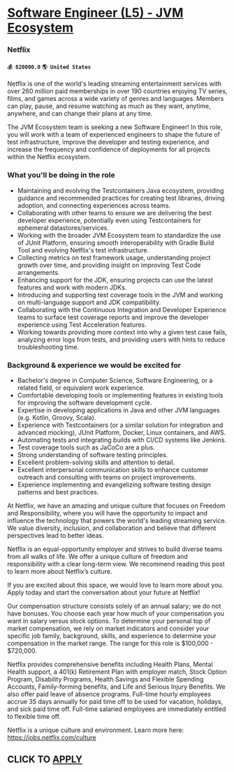 # [Software Engineer (L5) - JVM Ecosystem](https://www.remotewlb.com/apply/software-engineer-l5-jvm-ecosystem-39236)  
### Netflix  
#### `💰 820000.0` `🌎 United States`  

Netflix is one of the world's leading streaming entertainment services with over 260 million paid memberships in over 190 countries enjoying TV series, films, and games across a wide variety of genres and languages. Members can play, pause, and resume watching as much as they want, anytime, anywhere, and can change their plans at any time.

The JVM Ecosystem team is seeking a new Software Engineer! In this role, you will work with a team of experienced engineers to shape the future of test infrastructure, improve the developer and testing experience, and increase the frequency and confidence of deployments for all projects within the Netflix ecosystem.

### What you'll be doing in the role

  * Maintaining and evolving the Testcontainers Java ecosystem, providing guidance and recommended practices for creating test libraries, driving adoption, and connecting experiences across teams.
  * Collaborating with other teams to ensure we are delivering the best developer experience, potentially even using Testcontainers for ephemeral datastores/services.
  * Working with the broader JVM Ecosystem team to standardize the use of JUnit Platform, ensuring smooth interoperability with Gradle Build Tool and evolving Netflix's test infrastructure.
  * Collecting metrics on test framework usage, understanding project growth over time, and providing insight on improving Test Code arrangements.
  * Enhancing support for the JDK, ensuring projects can use the latest features and work with modern JDKs.
  * Introducing and supporting test coverage tools in the JVM and working on multi-language support and JDK compatibility.
  * Collaborating with the Continuous Integration and Developer Experience teams to surface test coverage reports and improve the developer experience using Test Acceleration features.
  * Working towards providing more context into why a given test case fails, analyzing error logs from tests, and providing users with hints to reduce troubleshooting time.

### Background & experience we would be excited for

  * Bachelor's degree in Computer Science, Software Engineering, or a related field, or equivalent work experience.
  * Comfortable developing tools or implementing features in existing tools for improving the software development cycle.
  * Expertise in developing applications in Java and other JVM languages (e.g. Kotlin, Groovy, Scala).
  * Experience with Testcontainers (or a similar solution for integration and advanced mocking), JUnit Platform, Docker, Linux containers, and AWS.
  * Automating tests and integrating builds with CI/CD systems like Jenkins.
  * Test coverage tools such as JaCoCo are a plus.
  * Strong understanding of software testing principles.
  * Excellent problem-solving skills and attention to detail.
  * Excellent interpersonal communication skills to enhance customer outreach and consulting with teams on project improvements.
  * Experience implementing and evangelizing software testing design patterns and best practices.

At Netflix, we have an amazing and unique culture that focuses on Freedom and Responsibility, where you will have the opportunity to impact and influence the technology that powers the world's leading streaming service. We value diversity, inclusion, and collaboration and believe that different perspectives lead to better ideas.

Netflix is an equal-opportunity employer and strives to build diverse teams from all walks of life. We offer a unique culture of freedom and responsibility with a clear long-term view. We recommend reading this post to learn more about Netflix’s culture.

If you are excited about this space, we would love to learn more about you. Apply today and start the conversation about your future at Netflix!

Our compensation structure consists solely of an annual salary; we do not have bonuses. You choose each year how much of your compensation you want in salary versus stock options. To determine your personal top of market compensation, we rely on market indicators and consider your specific job family, background, skills, and experience to determine your compensation in the market range. The range for this role is $100,000 - $720,000.

Netflix provides comprehensive benefits including Health Plans, Mental Health support, a 401(k) Retirement Plan with employer match, Stock Option Program, Disability Programs, Health Savings and Flexible Spending Accounts, Family-forming benefits, and Life and Serious Injury Benefits. We also offer paid leave of absence programs. Full-time hourly employees accrue 35 days annually for paid time off to be used for vacation, holidays, and sick paid time off. Full-time salaried employees are immediately entitled to flexible time off.

Netflix is a unique culture and environment. Learn more here: https://jobs.netflix.com/culture

  
## CLICK TO [APPLY](https://www.remotewlb.com/apply/software-engineer-l5-jvm-ecosystem-39236)

